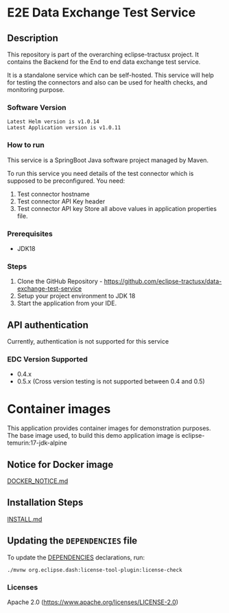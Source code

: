 # E2E Data Exchange Test Service


## Description

This repository is part of the overarching eclipse-tractusx project. It contains the Backend for the End to end data exchange test service.

It is a standalone service which can be self-hosted.
This service will help for testing the connectors and also can be used for health checks, and monitoring purpose.

### Software Version
```shell
Latest Helm version is v1.0.14
Latest Application version is v1.0.11
```
### How to run

This service is a SpringBoot Java software project managed by Maven.

To run this service you need details of the test connector which is supposed to be preconfigured.
You need:
1. Test connector hostname
2. Test connector API Key header
3. Test connector API key
Store all above values in application properties file.

### Prerequisites
- JDK18

### Steps
1. Clone the GitHub Repository - https://github.com/eclipse-tractusx/data-exchange-test-service
2. Setup your project environment to JDK 18
3. Start the application from your IDE.

## API authentication
Currently, authentication is not supported for this service

### EDC Version Supported
- 0.4.x
- 0.5.x (Cross version testing is not supported between 0.4 and 0.5)

# Container images

This application provides container images for demonstration purposes. The base image used, to build this demo application image is eclipse-temurin:17-jdk-alpine

## Notice for Docker image

 [DOCKER_NOTICE.md](DOCKER_NOTICE.md)

## Installation Steps

[INSTALL.md](INSTALL.md)

## Updating the `DEPENDENCIES` file

To update the [DEPENDENCIES](./DEPENDENCIES) declarations, run:

```shell
./mvnw org.eclipse.dash:license-tool-plugin:license-check 
```


### Licenses
Apache 2.0 (https://www.apache.org/licenses/LICENSE-2.0)
